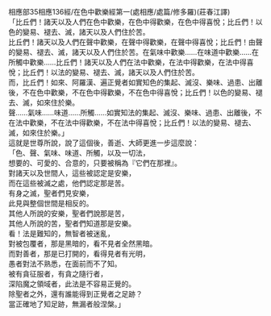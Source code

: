 相應部35相應136經/在色中歡樂經第一(處相應/處篇/修多羅)(莊春江譯)  
「比丘們！諸天以及人們在色中歡樂，在色中得歡樂，在色中得喜悅；比丘們！以色的變易、褪去、滅，諸天以及人們住於苦。  
比丘們！諸天以及人們在聲中歡樂，在聲中得歡樂，在聲中得喜悅；比丘們！由聲的變易、褪去、滅，諸天以及人們住於苦。在氣味中歡樂……在味道中歡樂……在所觸中歡樂……比丘們！諸天以及人們在法中歡樂，在法中得歡樂，在法中得喜悅；比丘們！以法的變易、褪去、滅，諸天以及人們住於苦。  
而，比丘們！如來、阿羅漢、遍正覺者如實知色的集起、滅沒、樂味、過患、出離後，不在色中歡樂，不在色中得歡樂，不在色中得喜悅；比丘們！以色的變易、褪去、滅，如來住於樂。  
聲……氣味……味道……所觸……如實知法的集起、滅沒、樂味、過患、出離後，不在法中歡樂，不在法中得歡樂，不在法中得喜悅；比丘們！以法的變易、褪去、滅，如來住於樂。」  
這就是世尊所說，說了這個後，善逝、大師更進一步這麼說：  
「色、聲、氣味、味道、所觸，以及一切法，  
想要的、可愛的、合意的，只要被稱為『它們在那裡』。  
對諸天以及世間人，這些被認定是安樂，  
而在這些被滅之處，他們認定那是苦。  
有身之滅，聖者們見安樂，  
此見與整個世間是相反的。  
其他人所說的安樂，聖者們說那是苦，  
其他人所說的苦，聖者們知道那是安樂。  
看！法是難知的，無智者被迷亂，  
對被包覆者，那是黑暗的，看不見者全然黑暗。  
而對善者，那是已打開的，看得見者有光明，  
愚者對法不熟悉，在面前而不了知。  
被有貪征服者，有貪之隨行者，  
深陷魔之領域者，此法是不容易正覺的。  
除聖者之外，還有誰能得到正覺者之足跡？  
當正確地了知足跡，無漏者般涅槃。」  
  
  
